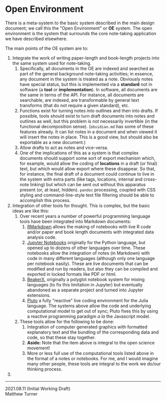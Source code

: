 # Open Environment

There is a meta-system to the basic system described in the main design document; we call this the "Open Environment" or **OE** system. The open environment is the system that surrounds the core note-taking application we have described elsewhere.

The main points of the OE system are to:

1. Integrate the work of writing paper-length and book-length projects into the same system used for note-taking.
   1. Specifically, all documents in the OE are indexed and searched as part of the general background note-taking activities; in essence, any document in the system is treated as a note. Obviously notes have special status, but this is implemented via a **standard** not in software (a **tool** or **implementation**). In software, all documents are the same in terms of the API. For instance, all documents are searchable, are indexed, are transformable by general text transforms (that do not require a given standard), etc.
   2. Functions exist for turning notes into outlines and then into drafts. If possible, tools should exist to turn draft documents into notes and outlines as well, but this problem is not necessarily invertible (in the functional decomposition sense). (`obsidian.md` has some of these features already. It can list notes in a document and when viewed it will insert the notes in place. This is a good view, but should also be exportable as a new document.)
   3. Allow drafts to act as notes and vice-versa.
   4. One of the implications of this as a system is that complex documents should support some sort of export mechanism which, for example, would allow the coding of **locations** in a draft (or final) text, but which would allow export where these disappear. So that, for instance, the final draft of a document could continue to live in the system with extra parts (like tags, locations, internal and cross-note linking) but which can be sent out without this apparatus present (or, at least, hidden). `pandoc` processing, coupled with CSS styling and command-line-style text file filtering should be able to accomplish this process.
2. Integration of other tools for thought. This is complex, but the basic ideas are like this:
   1. Over recent years a number of powerful programming language tools have been integrated into Markdown documents:
      1. [RMarkdown](https://rmarkdown.rstudio.com/) allows the making of notebooks with live R code and/or paper and book length documents with integrated data analysis code.
      2. [Jupyter Notebooks](https://jupyter.org/) originally for the Python language, but opened up to dozens of other languages over time. These notebooks allow the integration of notes (in Markdown) with code in many different languages (although only one language per notebook easily). These are live documents that can be modified and run by readers, but also they can be compiled and exported in locked formats like PDF or html.
      3. [BeakerX](http://beakerx.com/), originally a polyglot notebook system for mixing languages (to fix this limitation in Jupyter) but eventually abandoned as a separate project and turned into Jupyter extensions.
      4. [Pluto](https://github.com/fonsp/Pluto.jl) a fully "reactive" live coding environment for the Julia language. The systems above allow the code and underlying computational model to get out of sync; Pluto fixes this by using a reactive programming paradigm _a la_ the Javascript model.
   2. These tools allow for the following to be done:
      1. Integration of computer generated graphics with formatted explanatory text and the bundling of the corresponding data and code, so that these stay together.
      2. **Aside:** Note that the item above is integral to the open science movement!
      3. More or less full use of the computational tools listed above in the format of a notes or notebooks. For me, and I would imagine many other people, these tools are integral to the work we do/our thinking process.
3.


---
2021.08.11 (Initial Working Draft)<br>Matthew Turner
